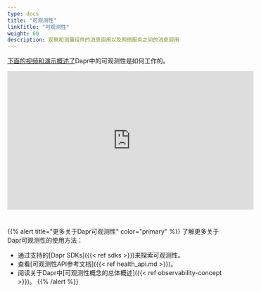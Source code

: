 ```yaml
---
type: docs
title: "可观测性"
linkTitle: "可观测性"
weight: 60
description: 观察和测量组件的消息调用以及网络服务之间的消息调用
---
```


[下面的视频和演示概述了](https://www.youtube.com/watch?v=0y7ne6teHT4&t=12652s)Dapr中的可观测性是如何工作的。

<iframe width="560" height="315" src="https://www.youtube.com/embed/0y7ne6teHT4?si=iURnLk57t2zN-7zP&amp;start=12653" title="YouTube视频播放器" style="padding-bottom:25px;" frameborder="0" allow="accelerometer; autoplay; clipboard-write; encrypted-media; gyroscope; picture-in-picture; web-share" allowfullscreen></iframe>

{{% alert title="更多关于Dapr可观测性" color="primary" %}}
了解更多关于Dapr可观测性的使用方法：
- 通过支持的[Dapr SDKs]({{< ref sdks >}})来探索可观测性。
- 查看[可观测性API参考文档]({{< ref health_api.md >}})。
- 阅读关于Dapr中[可观测性概念的总体概述]({{< ref observability-concept >}})。
{{% /alert %}}